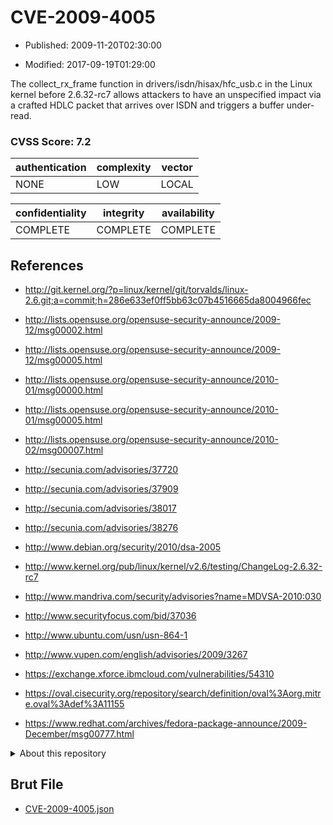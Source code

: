 # CVE-2009-4005

- Published: 2009-11-20T02:30:00

- Modified: 2017-09-19T01:29:00

The collect_rx_frame function in drivers/isdn/hisax/hfc_usb.c in the Linux kernel before 2.6.32-rc7 allows attackers to have an unspecified impact via a crafted HDLC packet that arrives over ISDN and triggers a buffer under-read.

### CVSS Score: **7.2**

| authentication | complexity | vector |
| --- | --- | --- |
| NONE | LOW | LOCAL |

| confidentiality | integrity | availability |
| --- | --- | --- |
| COMPLETE | COMPLETE | COMPLETE |

## References

* http://git.kernel.org/?p=linux/kernel/git/torvalds/linux-2.6.git;a=commit;h=286e633ef0ff5bb63c07b4516665da8004966fec

* http://lists.opensuse.org/opensuse-security-announce/2009-12/msg00002.html

* http://lists.opensuse.org/opensuse-security-announce/2009-12/msg00005.html

* http://lists.opensuse.org/opensuse-security-announce/2010-01/msg00000.html

* http://lists.opensuse.org/opensuse-security-announce/2010-01/msg00005.html

* http://lists.opensuse.org/opensuse-security-announce/2010-02/msg00007.html

* http://secunia.com/advisories/37720

* http://secunia.com/advisories/37909

* http://secunia.com/advisories/38017

* http://secunia.com/advisories/38276

* http://www.debian.org/security/2010/dsa-2005

* http://www.kernel.org/pub/linux/kernel/v2.6/testing/ChangeLog-2.6.32-rc7

* http://www.mandriva.com/security/advisories?name=MDVSA-2010:030

* http://www.securityfocus.com/bid/37036

* http://www.ubuntu.com/usn/usn-864-1

* http://www.vupen.com/english/advisories/2009/3267

* https://exchange.xforce.ibmcloud.com/vulnerabilities/54310

* https://oval.cisecurity.org/repository/search/definition/oval%3Aorg.mitre.oval%3Adef%3A11155

* https://www.redhat.com/archives/fedora-package-announce/2009-December/msg00777.html

<details>
<summary>About this repository</summary> 

  This repository is part of the project [Live Hack CVE](https://github.com/Live-Hack-CVE). Main website can be found [www.live-hack.org](https://www.live-hack.org) 
  
  Made by [Sn0wAlice](https://github.com/Sn0wAlice) for the people that care about security and need to have a feed of the latest CVEs. Hope you enjoy it, don't forget to star the repo and follow me on [Twitter](https://twitter.com/Sn0wAlice) and [Github](https://github.com/Sn0wAlice). And that is my [personnal website](https://www.alice-snow.me/)

  - [Home Page](https://github.com/Live-Hack-CVE)
  - [Framework](https://github.com/Live-Hack-CVE/cve-framework)
  - [CVE database](https://github.com/Live-Hack-CVE/full_database)
  - [Changelog](https://github.com/Live-Hack-CVE/Changelog)
</details>

## Brut File

* [CVE-2009-4005.json](https://raw.githubusercontent.com/Live-Hack-CVE/full_database/main/cves/2009/CVE-2009-4005.json)

